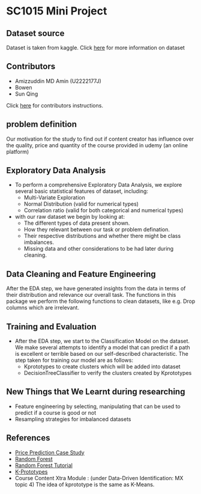# SC1015 Mini Project

## Dataset source
Dataset is taken from kaggle. Click [here](dataset/description.md) for more information on dataset

## Contributors
- Amizzuddin MD Amin (U2222177J)
- Bowen
- Sun Qing

Click [here](contributions/CONTRIBUTORS_INSTRUCTIONS.md) for contributors instructions.

## problem definition
Our motivation for the study to find out if content creator has influence over the quality, price and quantity of the course provided in udemy (an online platform) 

## Exploratory Data Analysis
- To perform a comprehensive Exploratory Data Analysis, we explore several basic statistical features of dataset, including:
    - Multi-Variate Exploration
    - Normal Distribution (valid for numerical types)
    - Correlation ratio (valid for both categorical and numerical types)
- with our raw dataset we begin by looking at:
    - The different types of data present shown.
    - How they relevant between our task or problem defination.
    - Their respective distributions and whether there might be class imbalances.
    - Missing data and other considerations to be had later during cleaning.

## Data Cleaning and Feature Engineering
After the EDA step, we have generated insights from the data in terms of their distribution and relevance our overall task. The functions in this package we perform the following functions to clean datasets, like e.g. Drop columns which are irrelevant.

## Training and Evaluation
- After the EDA step, we start to the Classification Model on the dataset. We make several attempts to identify a model that can predict if a path is excellent or terrible based on our self-described characteristic. The step taken for training our model are as follows:
    - Kprototypes to create clusters which will be added into dataset
    -  DecisionTreeClassifier to verify the clusters created by Kprototypes

## New Things that We Learnt during researching
- Feature engineering by selecting, manipulating that can be used to predict if a course is good or not
- Resampling strategies for imbalanced datasets

## References
- [Price Prediction Case Study](https://towardsdatascience.com/mercari-price-suggestion-97ff15840dbd)
- [Random Forest](https://scikit-learn.org/stable/modules/generated/sklearn.ensemble.RandomForestClassifier.html)
- [Random Forest Tutorial](https://www.datacamp.com/tutorial/random-forests-classifier-python)
- [K-Prototypes](https://antonsruberts.github.io/kproto-audience/)
- Course Content Xtra Module : (under Data-Driven Identification: MX topic 4) The idea of kprototype is the same as K-Means.